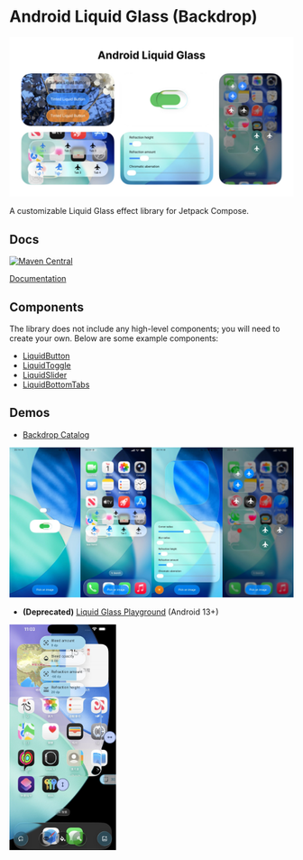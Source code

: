 # Android Liquid Glass (Backdrop)

![frontPhoto](artworks/banner.jpg)

A customizable Liquid Glass effect library for Jetpack Compose.

## Docs

[![Maven Central](https://img.shields.io/maven-central/v/io.github.kyant0/backdrop)](https://central.sonatype.com/artifact/io.github.kyant0/backdrop[)

[Documentation](https://kyant.gitbook.io/backdrop)

## Components

The library does not include any high-level components; you will need to create your own.
Below are some example components:

- [LiquidButton](/catalog/src/main/java/com/kyant/backdrop/catalog/components/LiquidButton.kt)
- [LiquidToggle](/catalog/src/main/java/com/kyant/backdrop/catalog/components/LiquidToggle.kt)
- [LiquidSlider](/catalog/src/main/java/com/kyant/backdrop/catalog/components/LiquidSlider.kt)
- [LiquidBottomTabs](/catalog/src/main/java/com/kyant/backdrop/catalog/components/LiquidBottomTabs.kt)

## Demos

- [Backdrop Catalog](./catalog/release/catalog-release.apk)

![Screenshots of Backdrop Catalog](artworks/catalog_app.jpg)

- **(Deprecated)** [Liquid Glass Playground](./app/release/app-release.apk) (Android 13+)

<img alt="Screenshots of Liquid Glass Playground" height="400" src="artworks/playground_app.jpg"/>
